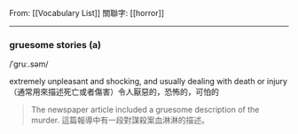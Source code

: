 From: [[Vocabulary List]]
關聯字: [[horror]]

---

### gruesome stories  (a) 
/ˈɡruː.səm/ 

extremely unpleasant and shocking, and usually dealing with death or injury 
（通常用來描述死亡或者傷害）令人厭惡的，恐怖的，可怕的 

>The newspaper article included a gruesome description of the murder. 
>這篇報導中有一段對謀殺案血淋淋的描述。